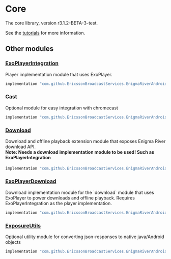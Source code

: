 # Core

The core library, version r3.1.2-BETA-3-test.

See the [tutorials](tutorials/index.md) for more information.

## Other modules

### [ExoPlayerIntegration](https://github.com/EricssonBroadcastServices/EnigmaRiverAndroidExoPlayerIntegration/tree/r3.1.2-BETA-3-test)

<p>Player implementation module that uses ExoPlayer.</p>

```gradle
implementation "com.github.EricssonBroadcastServices.EnigmaRiverAndroid:exoplayerintegration:r3.1.2-BETA-3-test"
```

### [Cast](https://github.com/EricssonBroadcastServices/EnigmaRiverAndroidCast/tree/r3.1.2-BETA-3-test)

<p>Optional module for easy integration with chromecast</p>

```gradle
implementation "com.github.EricssonBroadcastServices.EnigmaRiverAndroid:cast:r3.1.2-BETA-3-test"
```

### [Download](https://github.com/EricssonBroadcastServices/EnigmaRiverAndroidDownload/tree/r3.1.2-BETA-3-test)

<p>Download and offline playback extension module that exposes Enigma River download API.</p>
<h4 style="margin-top: -1em">Note: Needs a download implementation module to be used! Such as ExoPlayerIntegration</h4>

```gradle
implementation "com.github.EricssonBroadcastServices.EnigmaRiverAndroid:download:r3.1.2-BETA-3-test"
```

### [ExoPlayerDownload](https://github.com/EricssonBroadcastServices/EnigmaRiverAndroidExoPlayerDownload/tree/r3.1.2-BETA-3-test)

<p>Download implementation module for the `download` module that uses ExoPlayer to power downloads and offline playback. Requires ExoPlayerIntegration as the player implementation.</p>

```gradle
implementation "com.github.EricssonBroadcastServices.EnigmaRiverAndroid:exoPlayerDownload:r3.1.2-BETA-3-test"
```

### [ExposureUtils](https://github.com/EricssonBroadcastServices/EnigmaRiverAndroidExposureUtils/tree/r3.1.2-BETA-3-test)

<p>Optional utility module for converting json-responses to native java/Android objects</p>

```gradle
implementation "com.github.EricssonBroadcastServices.EnigmaRiverAndroid:exposureUtils:r3.1.2-BETA-3-test"
```